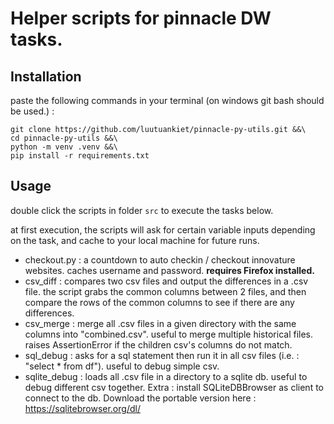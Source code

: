 # Helper scripts for pinnacle DW tasks.

## Installation
paste the following commands in your terminal (on windows git bash should be used.) : 

```
git clone https://github.com/luutuankiet/pinnacle-py-utils.git &&\
cd pinnacle-py-utils &&\
python -m venv .venv &&\
pip install -r requirements.txt
 ```

## Usage
double click the scripts in folder `src` to execute the tasks below.

at first execution, the scripts will ask for certain variable inputs depending on the task, and cache to your local machine for future runs.

- checkout.py : a countdown to auto checkin / checkout innovature websites. caches username and password. **requires Firefox installed.**
- csv_diff : compares two csv files and output the differences in a .csv file. the script grabs the common columns between 2 files, and then compare the rows of the common columns to see if there are any differences.
- csv_merge : merge all .csv files in a given directory with the same columns into "combined.csv". useful to merge multiple historical files. raises AssertionError if the children csv's columns do not match.
- sql_debug : asks for a sql statement then run it in all csv files (i.e. : "select * from df"). useful to debug simple csv.
- sqlite_debug : loads all .csv file in a directory to a sqlite db. useful to debug different csv together. Extra : install SQLiteDBBrowser as client to connect to the db. Download the portable version here : https://sqlitebrowser.org/dl/